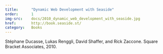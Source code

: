 ```yaml
---
title:      "Dynamic Web Development with Seaside"
order:      1
img-src:    docs/2010_dynamic_web_development_with_seaside.jpg
href:       http://book.seaside.st/
category:   Books
---
```

Stéphane Ducasse, Lukas Renggli, David Shaffer, and Rick Zaccone. Square Bracket Associates, 2010.
